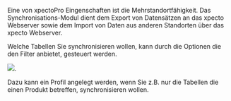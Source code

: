 Eine von xpectoPro Eingenschaften ist die Mehrstandortfähigkeit. Das Synchronisations-Modul dient dem Export von Datensätzen an das xpecto Webserver sowie dem Import von Daten aus anderen Standorten über das xpecto Webserver. 

Welche Tabellen Sie synchronisieren wollen, kann durch die Optionen die den Filter anbietet, gesteuert werden.

![](http://xpecto.github.io/docs/img/img_1421748051531.png).

Dazu kann ein Profil angelegt werden, wenn Sie z.B. nur die Tabellen die einen Produkt betreffen, synchronisieren wollen.